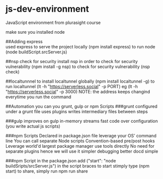 # js-dev-environment
JavaScript environment from plurasight course

make sure you installed node

##Adding express  
used express to serve the project locally (npm install express)
to run node (node buildScript.srcServer.js)

##nsp check for security
install nsp in order to check for security vulnerability (npm install -g nsp)
to check for security vulnerability (nsp check)

##localtunnnel
to install localtunnel globally (npm install localtunnel -g)
to run localtunnel (lt -h "https://serverless.social" -p PORT) eg (lt -h "https://serverless.social" -p 3000)
NOTE: the address keeps changind everytime you run the command

##Automation
you can you grunt, gulp or npm Scripts
###grunt
configured under a grunt file
uses plugins
writes intermediary files between steps

###gulp
improves on gulp
in-memory streams
fast
code over configuration (you write actual js scripts)

###npm Scripts
Declared in package.json file
leverage your OS' command line
You can call separate Node scripts
Convention-based pre/post hooks
Leverage world'd largest package manager
use tools directly
No need for separate plugins hence we will use it
simpler debugging
better docd
simple

###npm Script
in the package.json add ("start": "node buildSripts/srcServer.js") in the script braces
to start stimply type (npm start)
to share, simply run npm run share